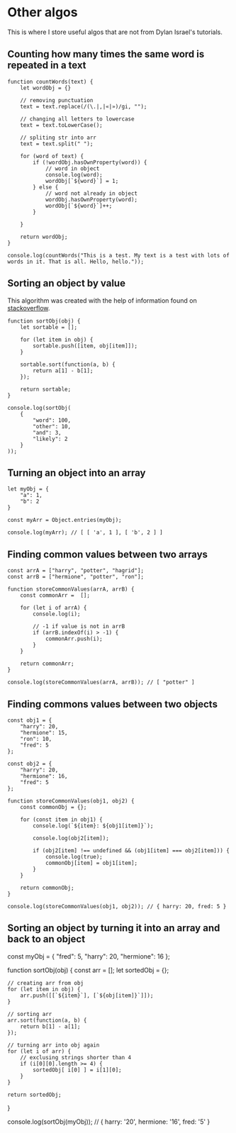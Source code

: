 # Other algos

This is where I store useful algos that are not from Dylan Israel's tutorials.

## Counting how many times the same word is repeated in a text

    function countWords(text) {
        let wordObj = {}

        // removing punctuation
        text = text.replace(/(\.|,|«|»)/gi, "");

        // changing all letters to lowercase
        text = text.toLowerCase();

        // spliting str into arr
        text = text.split(" ");

        for (word of text) {
            if (!wordObj.hasOwnProperty(word)) {
                // word in object
                console.log(word);
                wordObj[`${word}`] = 1;
            } else {
                // word not already in object
                wordObj.hasOwnProperty(word);
                wordObj[`${word}`]++;
            }
            
        }
        
        return wordObj;
    }

    console.log(countWords("This is a test. My text is a test with lots of words in it. That is all. Hello, hello."));

## Sorting an object by value

This algorithm was created with the help of information found on [stackoverflow](https://stackoverflow.com/questions/1069666/sorting-object-property-by-values).

    function sortObj(obj) {
        let sortable = [];

        for (let item in obj) {
            sortable.push([item, obj[item]]);
        }

        sortable.sort(function(a, b) {
            return a[1] - b[1];
        });

        return sortable;
    }

    console.log(sortObj(
        {
            "word": 100,
            "other": 10,
            "and": 3,
            "likely": 2
        }
    ));

## Turning an object into an array

    let myObj = {
        "a": 1,
        "b": 2
    }

    const myArr = Object.entries(myObj);

    console.log(myArr); // [ [ 'a', 1 ], [ 'b', 2 ] ]

## Finding common values between two arrays

    const arrA = ["harry", "potter", "hagrid"];
    const arrB = ["hermione", "potter", "ron"];

    function storeCommonValues(arrA, arrB) {
        const commonArr =  [];

        for (let i of arrA) {
            console.log(i);

            // -1 if value is not in arrB
            if (arrB.indexOf(i) > -1) {
                commonArr.push(i);
            }
        }

        return commonArr;
    }

    console.log(storeCommonValues(arrA, arrB)); // [ "potter" ]

## Finding commons values between two objects

    const obj1 = {
        "harry": 20,
        "hermione": 15,
        "ron": 10,
        "fred": 5
    };

    const obj2 = {
        "harry": 20,
        "hermione": 16,
        "fred": 5
    };

    function storeCommonValues(obj1, obj2) {
        const commonObj = {};

        for (const item in obj1) {
            console.log(`${item}: ${obj1[item]}`);

            console.log(obj2[item]);

            if (obj2[item] !== undefined && (obj1[item] === obj2[item])) {
                console.log(true);
                commonObj[item] = obj1[item];
            }
        }

        return commonObj;
    }

    console.log(storeCommonValues(obj1, obj2)); // { harry: 20, fred: 5 }

## Sorting an object by turning it into an array and back to an object

const myObj = {
    "fred": 5,
    "harry": 20,
    "hermione": 16
};

function sortObj(obj) {
    const arr = [];
    let sortedObj = {};

    // creating arr from obj
    for (let item in obj) {
        arr.push([[`${item}`], [`${obj[item]}`]]);
    }

    // sorting arr
    arr.sort(function(a, b) {
        return b[1] - a[1];
    });

    // turning arr into obj again
    for (let i of arr) {
        // exclusing strings shorter than 4
        if (i[0][0].length >= 4) {
            sortedObj[ i[0] ] = i[1][0];
        }
    }

    return sortedObj;
}

console.log(sortObj(myObj)); // { harry: '20', hermione: '16', fred: '5' }